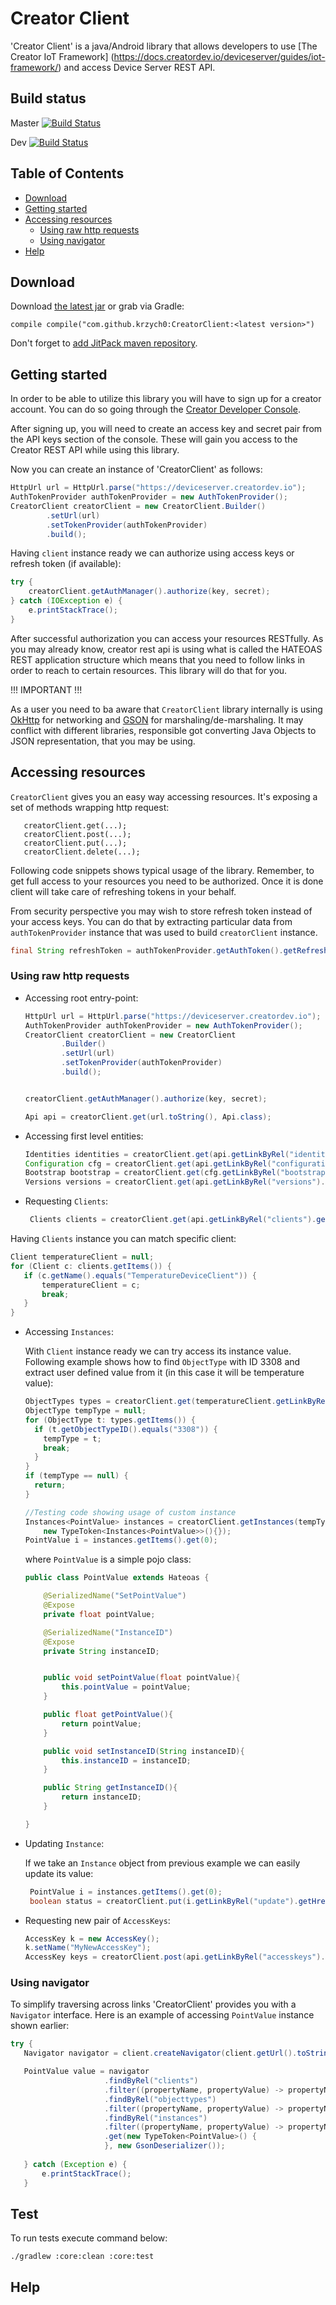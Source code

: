 # Creator Client

'Creator Client' is a java/Android library that allows developers to use [The Creator IoT Framework] (https://docs.creatordev.io/deviceserver/guides/iot-framework/)
and access Device Server REST API.

## Build status

Master
[![Build Status](https://www.travis-ci.org/krzych0/CreatorClient.svg?branch=master)](https://www.travis-ci.org/krzych0/CreatorClient)


Dev
[![Build Status](https://www.travis-ci.org/krzych0/CreatorClient.svg?branch=development)](https://www.travis-ci.org/krzych0/CreatorClient)

## Table of Contents

  * [Download](#download)
  * [Getting started](#getting-started)
  * [Accessing resources](#accessing-resources)
    * [Using raw http requests](#using-raw-http-requests)
    * [Using navigator](#using-navigator)
  * [Help](#help)

## Download

Download [the latest jar](https://github.com/krzych0/CreatorClient/releases) or grab via Gradle:

    compile compile("com.github.krzych0:CreatorClient:<latest version>")

Don't forget to [add JitPack maven repository](https://github.com/jitpack/jitpack.io).

## Getting started

In order to be able to utilize this library you will have to sign up for a creator account. 
You can do so going through the [Creator Developer Console](https://id.creatordev.io/).

After signing up, you will need to create an access key and secret pair from the API keys section of the console. 
These will gain you access to the Creator REST API while using this library.

Now you can create an instance of 'CreatorClient' as follows:

```java
HttpUrl url = HttpUrl.parse("https://deviceserver.creatordev.io");
AuthTokenProvider authTokenProvider = new AuthTokenProvider();  
CreatorClient creatorClient = new CreatorClient.Builder()
        .setUrl(url)
        .setTokenProvider(authTokenProvider)
        .build();
```

Having ```client``` instance ready we can authorize using access keys or refresh token (if available):

```java
try {   
    creatorClient.getAuthManager().authorize(key, secret);
} catch (IOException e) {
    e.printStackTrace();
}
```
After successful authorization you can access your resources RESTfully.
As you may already know, creator rest api is using what is called the HATEOAS REST application structure 
which means that you need to follow links in order to reach to certain resources. This library will do that for you.


!!! IMPORTANT !!!

As a user you need to ba aware that `CreatorClient` library internally is using [OkHttp](http://square.github.io/okhttp/) for networking
and [GSON](https://github.com/google/gson) for marshaling/de-marshaling. It may conflict with different libraries, responsible got converting 
Java Objects to JSON representation, that you may be using.   

## Accessing resources

`CreatorClient` gives you an easy way accessing resources. It's exposing a set of
 methods wrapping http request: 
```   
   creatorClient.get(...);
   creatorClient.post(...);
   creatorClient.put(...);
   creatorClient.delete(...);
```

Following code snippets shows typical usage of the library. 
Remember, to get full access to your resources you need to be authorized. Once it is done 
client will take care of refreshing tokens in your behalf. 


From security perspective you may wish to store refresh token instead of your 
access keys. You can do that by extracting particular data from `authTokenProvider` instance
 that was used to build `creatorClient` instance.
 ```java
 final String refreshToken = authTokenProvider.getAuthToken().getRefreshToken();
 ```

### Using raw http requests
 
 * Accessing root entry-point:
     ```java
     HttpUrl url = HttpUrl.parse("https://deviceserver.creatordev.io");
     AuthTokenProvider authTokenProvider = new AuthTokenProvider();
     CreatorClient creatorClient = new CreatorClient
             .Builder()
             .setUrl(url)
             .setTokenProvider(authTokenProvider)
             .build();
     
     
     creatorClient.getAuthManager().authorize(key, secret);
  
     Api api = creatorClient.get(url.toString(), Api.class);
     ```
 * Accessing first level entities:
     ```java
     Identities identities = creatorClient.get(api.getLinkByRel("identities").getHref(), Identities.class);
     Configuration cfg = creatorClient.get(api.getLinkByRel("configuration").getHref(), Configuration.class);
     Bootstrap bootstrap = creatorClient.get(cfg.getLinkByRel("bootstrap").getHref(), Bootstrap.class);
     Versions versions = creatorClient.get(api.getLinkByRel("versions").getHref(), Versions.class);
     ```
 * Requesting `Clients`:
     ```java
      Clients clients = creatorClient.get(api.getLinkByRel("clients").getHref(), Clients.class);
     ```
 Having `Clients` instance you can match specific client:
   ```java
   Client temperatureClient = null;
   for (Client c: clients.getItems()) {
      if (c.getName().equals("TemperatureDeviceClient")) {
          temperatureClient = c;
          break;
      }
   }
   ```
 * Accessing `Instances`:
 
    With `Client` instance ready we can try access its instance value. Following
    example shows how to find `ObjectType` with ID 3308 and extract user defined
    value from it (in this case it will be temperature value):
    
    ```java
    ObjectTypes types = creatorClient.get(temperatureClient.getLinkByRel("objecttypes").getHref(), ObjectTypes.class);
    ObjectType tempType = null;
    for (ObjectType t: types.getItems()) {
      if (t.getObjectTypeID().equals("3308")) {
        tempType = t;
        break;
      }
    }
    if (tempType == null) {
      return;
    }
    
    //Testing code showing usage of custom instance
    Instances<PointValue> instances = creatorClient.getInstances(tempType.getLinkByRel("instances").getHref(),
        new TypeToken<Instances<PointValue>>(){});
    PointValue i = instances.getItems().get(0);
    ```
    
    where `PointValue` is a simple pojo class:
    ```java
    public class PointValue extends Hateoas {
    
    	@SerializedName("SetPointValue")
    	@Expose
    	private float pointValue;
    
    	@SerializedName("InstanceID")
    	@Expose
    	private String instanceID;
    
    
    	public void setPointValue(float pointValue){
    		this.pointValue = pointValue;
    	}
    
    	public float getPointValue(){
    		return pointValue;
    	}
    
    	public void setInstanceID(String instanceID){
    		this.instanceID = instanceID;
    	}
    
    	public String getInstanceID(){
    		return instanceID;
    	}
    
    }
    ```
 
 * Updating `Instance`:
    
    If we take an `Instance` object from previous example we can easily update its value:  
     ```java
      PointValue i = instances.getItems().get(0);
      boolean status = creatorClient.put(i.getLinkByRel("update").getHref(), i);
     ```

 * Requesting new pair of `AccessKeys`:
 
    ```java
    AccessKey k = new AccessKey();
    k.setName("MyNewAccessKey");
    AccessKey keys = creatorClient.post(api.getLinkByRel("accesskeys").getHref(), k, AccessKey.class);
    ```
### Using navigator 

 To simplify traversing across links 'CreatorClient' provides you with a `Navigator` interface.
 Here is an example of accessing `PointValue` instance shown earlier:
 ```java
 try {
    Navigator navigator = client.createNavigator(client.getUrl().toString());

    PointValue value = navigator
                      .findByRel("clients")
                      .filter((propertyName, propertyValue) -> propertyName.equals("Name") && propertyValue.equals("TemperatureDeviceClient"))
                      .findByRel("objecttypes")
                      .filter((propertyName, propertyValue) -> propertyName.equals("ObjectTypeID") && propertyValue.equals("3308"))
                      .findByRel("instances")
                      .filter((propertyName, propertyValue) -> propertyName.equals("InstanceID") && propertyValue.equals("0"))
                      .get(new TypeToken<PointValue>() {
                      }, new GsonDeserializer());
  
    } catch (Exception e) {
        e.printStackTrace();
    }
 ``` 

## Test

To run tests execute command below:
```
./gradlew :core:clean :core:test
```
## Help
  